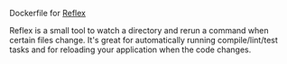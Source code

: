 Dockerfile for [Reflex](https://github.com/cespare/reflex)

Reflex is a small tool to watch a directory and rerun a command when certain files change.
It's great for automatically running compile/lint/test tasks and for reloading your
application when the code changes.
